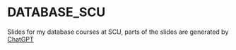 # DATABASE_SCU
Slides for my database courses at SCU, parts of the slides are generated by [ChatGPT](https://chat.openai.com/)
